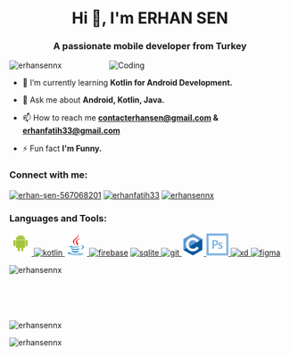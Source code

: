 <h1 align="center">Hi 👋, I'm ERHAN SEN</h1>
<h3 align="center">A passionate mobile developer from Turkey</h3>
<img align="right" alt="Coding" width="325" src="https://media3.giphy.com/media/IIv3NuURRxgJO/giphy.gif?cid=790b7611aa3cb6790e3186d9f210dc00c5cb8482b16b3bf1&rid=giphy.gif&ct=g">

<p align="left"> <img src="https://komarev.com/ghpvc/?username=erhansennx&label=Profile%20views&color=0e75b6&style=flat" alt="erhansennx" /> </p>

- 🌱 I’m currently learning **Kotlin for Android Development.**

- 💬 Ask me about **Android, Kotlin, Java.**

- 📫 How to reach me **contacterhansen@gmail.com & erhanfatih33@gmail.com**

- ⚡ Fun fact **I'm Funny.**

<h3 align="left">Connect with me:</h3>
<p align="left">
<a href="https://linkedin.com/in/erhan-şen-567068201" target="blank"><img align="center" src="https://raw.githubusercontent.com/rahuldkjain/github-profile-readme-generator/master/src/images/icons/Social/linked-in-alt.svg" alt="erhan-şen-567068201" height="30" width="40" /></a>
<a href="https://www.hackerrank.com/erhanfatih33" target="blank"><img align="center" src="https://raw.githubusercontent.com/rahuldkjain/github-profile-readme-generator/master/src/images/icons/Social/hackerrank.svg" alt="erhanfatih33" height="30" width="40" /></a>
<a href="https://instagram.com/erhansennx" target="blank"><img align="center" src="https://raw.githubusercontent.com/rahuldkjain/github-profile-readme-generator/master/src/images/icons/Social/instagram.svg" alt="erhansennx" height="30" width="40" /></a>
</p>

<h3 align="left">Languages and Tools:</h3>
<p align="left"> 
<a href="https://developer.android.com" target="_blank" rel="noreferrer"> <img src="https://raw.githubusercontent.com/devicons/devicon/master/icons/android/android-original-wordmark.svg" alt="android" width="40" height="40"/> </a> 
<a href="https://kotlinlang.org" target="_blank" rel="noreferrer"> <img src="https://www.vectorlogo.zone/logos/kotlinlang/kotlinlang-icon.svg" alt="kotlin" width="40" height="40"/> </a> 
<a href="https://www.java.com" target="_blank" rel="noreferrer"> <img src="https://raw.githubusercontent.com/devicons/devicon/master/icons/java/java-original.svg" alt="java" width="40" height="40"/> </a> 
<a href="https://firebase.google.com/" target="_blank" rel="noreferrer"> <img src="https://www.vectorlogo.zone/logos/firebase/firebase-icon.svg" alt="firebase" width="40" height="40"/></a>
<a href="https://www.sqlite.org/" target="_blank" rel="noreferrer"> <img src="https://www.vectorlogo.zone/logos/sqlite/sqlite-icon.svg" alt="sqlite" width="40" height="40"/> </a>  
<a href="https://git-scm.com/" target="_blank" rel="noreferrer"> <img src="https://www.vectorlogo.zone/logos/git-scm/git-scm-icon.svg" alt="git" width="40" height="40"/> </a> 
<a href="https://www.cprogramming.com/" target="_blank" rel="noreferrer"> <img src="https://raw.githubusercontent.com/devicons/devicon/master/icons/c/c-original.svg" alt="c" width="40" height="40"/> </a> 
<a href="https://www.photoshop.com/en" target="_blank" rel="noreferrer"> <img src="https://raw.githubusercontent.com/devicons/devicon/master/icons/photoshop/photoshop-line.svg" alt="photoshop" width="40" height="40"/> </a> 
<a href="https://www.adobe.com/products/xd.html" target="_blank" rel="noreferrer"> <img src="https://cdn.worldvectorlogo.com/logos/adobe-xd.svg" alt="xd" width="40" height="40"/> </a> 
<a href="https://www.figma.com/" target="_blank" rel="noreferrer"> <img src="https://www.vectorlogo.zone/logos/figma/figma-icon.svg" alt="figma" width="40" height="40"/> </a> </p>

<p><img align="left" src="https://github-readme-stats.vercel.app/api/top-langs?username=erhansennx&show_icons=true&locale=en&layout=compact" alt="erhansennx" /></p> 
<br><br><br><br><br>
<p>&nbsp;<img align="left" src="https://github-readme-stats.vercel.app/api?username=erhansennx&show_icons=true&locale=en" alt="erhansennx" /></p>
<p><img align="left" src="https://github-readme-streak-stats.herokuapp.com/?user=erhansennx&" alt="erhansennx" /></p>
